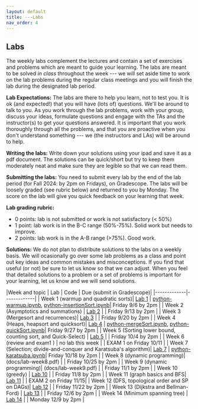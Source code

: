 ```yaml
---
layout: default 
title: ---Labs 
nav_order: 4
---
```


## Labs 

The weekly labs complement the lectures and contain a set of exercises and problems which are meant to guide your learning. The labs are meant to be solved _in class_ throughout the week ---  we will set aside time to work on the lab problems during the regular class meetings and you will finish the lab during the designated lab period.  

**Lab Expectations:** The labs are there to help you learn, not to test you.  It is ok (and expected!) that you will have (lots of) questions.  We'll be around to talk to you.  As you work through the lab problems, work  with your group,  discuss your ideas, formulate questions and engage with the TAs and the instructor(s) to get your questions answered. It is important that you work thoroughly through all the problems, and that you are proactive when you don't understand something ---  we (the instructors and LAs) will be around to help. 

**Writing the labs:** Write down your solutions using your ipad and save it as a pdf document. The solutions can be quick/short but try to keep them moderately neat and make sure they are legible so that we can read them.  

**Submitting the labs:**   You need to submit every lab by the end of the lab period (for Fall 2024: by 2pm on Fridays), on Gradescope. The labs will be loosely graded (see rubric below) and returned to you by Monday. The score on the lab will give you quick feedback on your learning that week. 

**Lab grading rubric:**
* 0 points: lab is not submitted or work is not satisfactory (< 50%)
* 1 point:  lab work is in the B-C range (50%-75%). Solid work but needs to improve. 
* 2 points: lab work is in the A-B range (>75%). Good work. 

**Solutions:** We do not plan to distribute solutions to the labs on a weekly basis. We will ocasionally go over some lab problems as a class and point out key ideas and common mistakes and misconceptions. If you find that useful (or not) be sure to let us know so that we can adjust. When you feel that detailed solutions to a problem or a set of problems is important for your learning, let us know and we will send solutions. 




|Week and topic | Lab | Code | Due (submit in Gradescope)| 
|-------------|-------------|
| Week 1 (warmup and quadratic sorts)| [Lab 1](docs/lab-week1.pdf) | [python-warmup.ipynb](docs/python-warmup.ipynb), [python-insertionSort.ipynb](docs/python-insertionSort.ipynb)| Friday 9/6 by 2pm  | 
| Week 2  (Asymptotics and summations) | [Lab 2](docs/lab-week2.pdf)  | | Friday 9/13 by 2pm  | 
| Week 3 (Mergesort and recurrences)| [Lab 3](docs/lab-week3.pdf)  | | Friday 9/20 by 2pm  | 
| Week 4 (Heaps, heapsort and quicksort)| [Lab 4](docs/lab-week4.pdf) | [python-mergeSort.ipynb](docs/python-mergesort.ipynb), [python-quickSort.ipynb](/docs/python-quicksort.ipynb)|  Friday 9/27 by 2pm  | 
| Week 5 (Sorting lower bound, counting sort, and Quick-Select) | [Lab 5](docs/lab-week5.pdf) | | Friday 10/4 by 2pm  | 
| Week 6 (review and exam1 ) | no lab this week | | EXAM 1 on Friday 10/11 | 
| Week 7 (Selection; divide-and-conquer and Karatsuba's algorithm)| [Lab 7](docs/lab-week7.pdf) | [python-karatsuba.ipynb](docs/python-Karatsuba.ipynb)| Friday 10/18 by 2pm  | 
| Week 8 (dynamic programming)| (docs/lab-week8.pdf) | | Friday 10/25 by 2pm  | 
| Week 9 (dynamic programming)| (docs/lab-week9.pdf) | | Friday 11/1 by 2pm  | 
| Week 10  (greedy) | [Lab 10](docs/lab-week10.pdf) | | Friday 11/8 by 2pm  | 
| Week 11 (graph basics and BFS| [Lab 11](docs/lab-week11.pdf)   | | EXAM 2 on Friday 11/15| 
| Week 12 (DFS, topological order and SP on DAGs)| [Lab 12](docs/lab-week12.pdf) | | Friday 11/22 by 2pm  | 
| Week 13 (Dijkstra and Bellman-Ford) | [Lab 13](docs/lab-week13.pdf) | | Friday 12/6 by 2pm  | 
| Week 14 (Minimum spanning tree) | [Lab 14](docs/lab-week14.pdf)  | | Monday 12/9 by 2pm  | 


   
